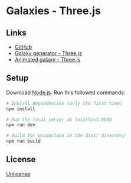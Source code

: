 # Galaxies - Three.js

## Links
- [GitHub](https://github.com/ayman-benammour/galaxies-three-js)
- [Galaxy generator - Three.js](https://galaxy-generator-three-js.vercel.app)
- [Animated galaxy - Three.js](https://animated-galaxy-three-js.vercel.app)

## Setup
Download [Node.js](https://nodejs.org/en/download/).
Run this followed commands:

``` bash
# Install dependencies (only the first time)
npm install

# Run the local server at localhost:8080
npm run dev

# Build for production in the dist/ directory
npm run build
```

## License
[Unlicense](https://choosealicense.com/licenses/unlicense/)
